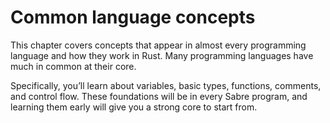 # Common language concepts

This chapter covers concepts that appear in almost every programming language and how they work in Rust. Many programming languages have much in common at their core.

Specifically, you’ll learn about variables, basic types, functions, comments, and control flow. These foundations will be in every Sabre program, and learning them early will give you a strong core to start from.
